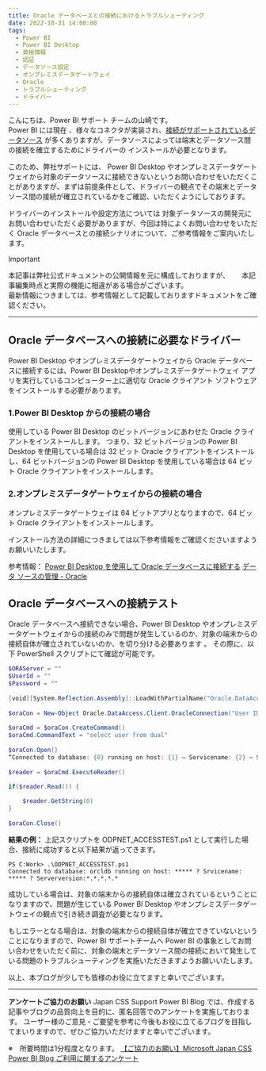 ```yaml
---
title: Oracle データベースとの接続におけるトラブルシューティング
date: 2022-10-31 14:00:00 
tags:
  - Power BI　　
  - Power BI Desktop
  - 資格情報
  - 認証　
  - データソース設定
  - オンプレミスデータゲートウェイ
  - Oracle
  - トラブルシューティング
  - ドライバー
---
```



こんにちは、Power BI サポート チームの山崎です。  
Power BI には現在 、様々なコネクタが実装され、[接続がサポートされているデータソース](https://learn.microsoft.com/ja-jp/power-bi/connect-data/power-bi-data-sources) が多くありますが、データソースによっては端末とデータソース間の接続を確立するためにドライバーの インストールが必要となります。  

このため、弊社サポートには、 Power BI Desktop やオンプレミスデータゲートウェイから対象のデータソースに接続できないというお問い合わせをいただくことがありますが、まずは前提条件として、ドライバーの観点でその端末とデータソース間の接続が確立されているかをご確認、いただくようにしております。  

ドライバーのインストールや設定方法については 対象データソースの開発元にお問い合わせいただく必要がありますが、今回は特によくお問い合わせをいただく Oracle データベースとの接続シナリオについて、ご参考情報をご案内いたします。

<!-- more -->


> [!IMPORTANT]  
> 本記事は弊社公式ドキュメントの公開情報を元に構成しておりますが、　　
> 本記事編集時点と実際の機能に相違がある場合がございます。  
> 最新情報につきましては、参考情報として記載しておりますドキュメントをご確認ください。

---

## Oracle データベースへの接続に必要なドライバー

Power BI Desktop やオンプレミスデータゲートウェイから Oracle データベースに接続するには、Power BI Desktopやオンプレミスデータゲートウェイ アプリを実行しているコンピューター上に適切な Oracle クライアント ソフトウェアをインストールする必要があります。

### 1.Power BI Desktop からの接続の場合

使用している Power BI Desktop のビットバージョンにあわせた Oracle クライアントをインストールします。
つまり、32 ビットバージョンの Power BI Desktop を使用している場合は 32 ビット Oracle クライアントをインストールし、64 ビットバージョンの Power BI Desktop を使用している場合は 64 ビット Oracle クライアントをインストールします。  

### 2.オンプレミスデータゲートウェイからの接続の場合

オンプレミスデータゲートウェイは 64 ビットアプリとなりますので、64 ビット Oracle クライアントをインストールします。

インストール方法の詳細につきましては以下参考情報をご確認くださいますようお願いいたします。

参考情報：
[Power BI Desktop を使用して Oracle データベースに接続する](https://learn.microsoft.com/ja-jp/power-bi/connect-data/desktop-connect-oracle-database#64-bit-and-32-bit-drivers-for-power-bi-desktop)
[データ ソースの管理 - Oracle](https://learn.microsoft.com/ja-jp/power-bi/connect-data/service-gateway-onprem-manage-oracle#install-the-oracle-client)  

## Oracle データベースへの接続テスト

Oracle データベースへ接続できない場合、Power BI Desktop やオンプレミスデータゲートウェイからの接続のみで問題が発生しているのか、対象の端末からの接続自体が確立されていないのか、を切り分ける必要あります 。
その際に、以下 PowerShell スクリプトにて確認が可能です。

```PowerShell
$ORAServer = ""
$UserId = ""
$Password = ""
 
[void][System.Reflection.Assembly]::LoadWithPartialName("Oracle.DataAccess")
 
$oraCon = New-Object Oracle.DataAccess.Client.OracleConnection("User ID=$($UserId);Data Source=$($ORAServer);Password=$($Password)")
 
$oraCmd = $oraCon.CreateCommand()
$oraCmd.CommandText = "select user from dual"
 
$oraCon.Open()
“Connected to database: {0} running on host: {1} – Servicename: {2} – Serverversion: {3}” -f $oraCon.DatabaseName, $oraCon.HostName, $oraCon.ServiceName, $oraCon.ServerVersion
 
$reader = $oraCmd.ExecuteReader()
 
if($reader.Read()) {

    $reader.GetString(0)
}
 
$oraCon.Close()

```

**結果の例：**
上記スクリプトを ODPNET_ACCESSTEST.ps1 として実行した場合、接続に成功すると以下結果が返ってきます。


```
PS C:Work> .\ODPNET_ACCESSTEST.ps1
Connected to database: orcldb running on host: ***** ? Srvicename: ***** ? Serverversion:*.*.*.*.*
```

成功している場合は、対象の端末からの接続自体は確立されているということになりますので、問題が生じている Power BI Desktop やオンプレミスデータゲートウェイの観点で引き続き調査が必要となります。 
 
もしエラーとなる場合は、対象の端末からの接続自体が確立できていないということになりますので、Power BI サポートチームへ Power BI の事象としてお問い合わせをいただく前に、対象の端末とデータソース間の接続において発生している問題のトラブルシューティングを実施いただきますようお願いいたします。  

    
以上、本ブログが少しでも皆様のお役に立てますと幸いでございます。

---

**アンケートご協力のお願い**
Japan CSS Support Power BI Blog では、作成する記事やブログの品質向上を目的に、匿名回答でのアンケートを実施しております。
ユーザー様のご意見・ご要望を参考に今後もお役に立てるブログを目指してまいりますので、ぜひご協力いただけますと幸いでございます。 

※　所要時間は1分程度となります。
[【ご協力のお願い】Microsoft Japan CSS Power BI Blog ご利用に関するアンケート](https://jpbap-sqlbi.github.io/blog/powerbi/pbi_blogsurvey2022/)